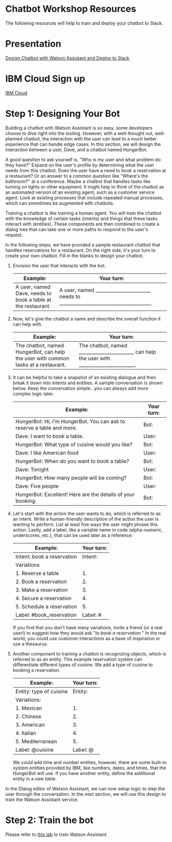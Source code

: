 # Chatbot Workshop Resources

The following resources will help to train and deploy your chatbot to Slack.

# Presentation
[Design Chatbot with Watson Assistant and Deploy to Slack](assets/ibm-watson-assistant-slack.pdf)

# IBM Cloud Sign up
[IBM Cloud](#)

# Step 1: Designing Your Bot

Building a chatbot with Watson Assistant is so easy, some developers choose to dive right into the tooling. However, with a well-thought out, well-planned chatbot, the interaction with the user can lead to a much better experience that can handle edge cases. In this section, we will design the interaction between a user, Dave, and a chatbot named HungerBot.

A good question to ask yourself is, "Who is my user and what problem do they have?" Expand on the user's profile by determining what the user needs from this chatbot. Does the user have a need to book a reservation at a restaurant? Or an answer to a common question like "Where's the bathroom?" at a conference. Maybe a chatbot that handles tasks like turning on lights or other equipment. It might help to think of the chatbot as an automated version of an existing agent, such as a customer service agent. Look at existing processes that include repeated manual processes, which can sometimes be augmented with chatbots.

Training a chatbot is like training a human agent. You will train the chatbot with the knowledge of certain tasks (intents) and things that these tasks interact with (entities). These components are then combined to create a dialog tree that can take one or more paths to respond to the user's request.

In the following steps, we have provided a sample restaurant chatbot that handles reservations for a restaurant. On the right side, it's your turn to create your own chatbot. Fill in the blanks to design your chatbot.

1. Envision the user that interacts with the bot.

    |Example:|Your turn:|
    |------------------------------------------------|------------------------------------------|
    |A user, named Dave, needs to book a table at the restaurant.|A user, named _______________________, needs to _______________________________________.|

2. Now, let's give the chatbot a name and describe the overall function it can help with.

    |Example:|Your turn:|
    |------------------------------------------------|-----------------------------------------|
    |The chatbot, named HungerBot, can help the user with common tasks at a restaurant.|The chatbot, named _______________________, can help the user with ________________________.|

3. It can be helpful to take a snapshot of an existing dialogue and then break it down into intents and entities. A sample conversation is shown below. Keep the conversation simple…you can always add more complex logic later.

    |Example:|Your turn:|
    |------------------------------------------------|-----------------------------------------|
    |HungerBot: Hi, I'm HungerBot. You can ask to reserve a table and more.|Bot: |
    |Dave: I want to book a table.|User: |
    |HungerBot: What type of cuisine would you like?|Bot: |
    |Dave: I like American food|User: |
    |HungerBot: When do you want to book a table?|Bot: |
    |Dave: Tonight|User: |
    |HungerBot: How many people will be coming?|Bot: |
    |Dave: Five people|User: |
    |HungerBot: Excellent! Here are the details of your booking.|Bot: |

4. Let's start with the action the user wants to do, which is referred to as an intent. Write a human-friendly description of the action the user is wanting to perform. List at least five ways the user might phrase this action. Lastly, add a label, like a variable name in code (alpha-numeric, underscores, etc.), that can be used later as a reference.

    |Example:|Your turn:|
    |------------------------------------------------|-----------------------------------------|
    |Intent: book a reservation|Intent: |
    |Variations||
    |1.  Reserve a table|1.|
    |2.  Book a reservation|2.|
    |3.  Make a reservation|3.|
    |4.  Secure a reservation|4.|
    |5.  Schedule a reservation|5.|
    |Label: #book_reservation|Label: #|

  	If you find that you don't have many variations, invite a friend (or a real user!) to suggest how they would ask "*to book a reservation.*" In the real world, you could use customer interactions as a base of inspiration or use a thesaurus.

5. Another component to training a chatbot is recognizing objects, which is referred to as an entity. This example reservation system can differentiate different types of cuisine. We add a type of cuisine to booking a reservation.

    |Example:|Your turn:|
    |------------------------------------------------|-----------------------------------------|
    |Entity: type of cuisine|Entity:|
    |Variations:||
    |1. Mexican|1.|
    |2. Chinese|2.|
    |3. American|3.|
    |4. Italian|4.|
    |5. Mediterranean|5.|
    |Label: @cuisine|Label: @|

    We could add time and number entities, however, there are some built-in system entities provided by IBM, like numbers, dates, and times, that the HungerBot will use. If you have another entity, define the additional entity in a new table.

In the Dialog editor of Watson Assistant, we can now setup logic to step the user through the conversation. In the next section, we will use this design to train the Watson Assistant service.
    
# Step 2: Train the bot

Please refer to [this lab](training.md) to train Watson Assistant.